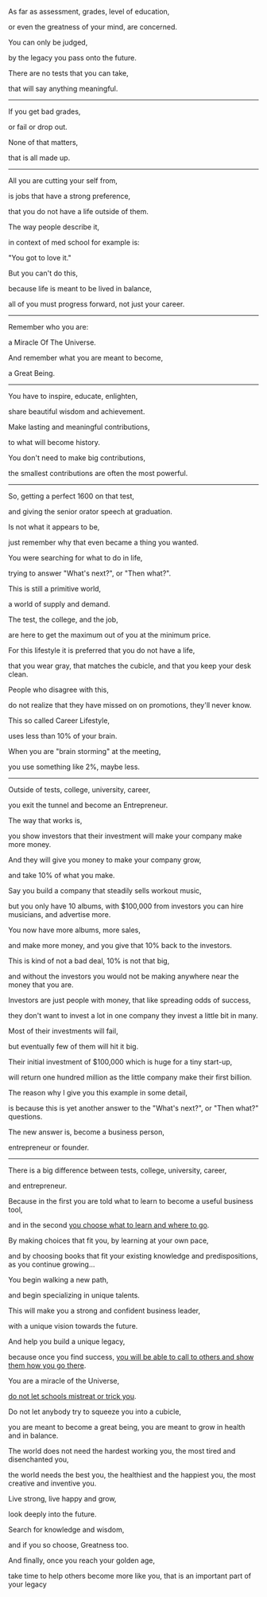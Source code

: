 As far as assessment, grades, level of education,

or even the greatness of your mind, are concerned.

You can only be judged,

by the legacy you pass onto the future.

There are no tests that you can take,

that will say anything meaningful.

---

If you get bad grades,

or fail or drop out.

None of that matters,

that is all made up.

---

All you are cutting your self from,

is jobs that have a strong preference,

that you do not have a life outside of them.

The way people describe it,

in context of med school for example is:

"You got to love it."

But you can't do this,

because life is meant to be lived in balance,

all of you must progress forward, not just your career.

---

Remember who you are:

a Miracle Of The Universe.

And remember what you are meant to become,

a Great Being.

---

You have to inspire, educate, enlighten,

share beautiful wisdom and achievement.

Make lasting and meaningful contributions,

to what will become history.

You don't need to make big contributions,

the smallest contributions are often the most powerful.

---

So, getting a perfect 1600 on that test,

and giving the senior orator speech at graduation.

Is not what it appears to be,

just remember why that even became a thing you wanted.

You were searching for what to do in life,

trying to answer "What's next?", or "Then what?".

This is still a primitive world,

a world of supply and demand.

The test, the college, and the job,

are here to get the maximum out of you at the minimum price.

For this lifestyle it is preferred that you do not have a life,

that you wear gray, that matches the cubicle, and that you keep your desk clean.

People who disagree with this,

do not realize that they have missed on on promotions, they'll never know.

This so called Career Lifestyle,

uses less than 10% of your brain.

When you are "brain storming" at the meeting,

you use something like 2%, maybe less.

---

Outside of tests, college, university, career,

you exit the tunnel and become an Entrepreneur.

The way that works is,

you show investors that their investment will make your company make more money.

And they will give you money to make your company grow,

and take 10% of what you make.

Say you build a company that steadily sells workout music,

but you only have 10 albums, with $100,000 from investors you can hire musicians, and advertise more.

You now have more albums, more sales,

and make more money, and you give that 10% back to the investors.

This is kind of not a bad deal, 10% is not that big,

and without the investors you would not be making anywhere near the money that you are.

Investors are just people with money, that like spreading odds of success,

they don't want to invest a lot in one company they invest a little bit in many.

Most of their investments will fail,

but eventually few of them will hit it big.

Their initial investment of $100,000 which is huge for a tiny start-up,

will return one hundred million as the little company make their first billion.

The reason why I give you this example in some detail,

is because this is yet another answer to the "What's next?", or "Then what?" questions.

The new answer is, become a business person,

entrepreneur or founder.

---

There is a big difference between tests, college, university, career,

and entrepreneur.

Because in the first you are told what to learn to become a useful business tool,

and in the second [you choose what to learn and where to go](https://www.youtube.com/watch?v=2Yt6raj-S1M).

By making choices that fit you, by learning at your own pace,

and by choosing books that fit your existing knowledge and predispositions, as you continue growing...

You begin walking a new path,

and begin specializing in unique talents.

This will make you a strong and confident business leader,

with a unique vision towards the future.

And help you build a unique legacy,

because once you find success, [you will be able to call to others and show them how you go there](https://www.youtube.com/watch?v=BDgelEJwZoo).

You are a miracle of the Universe,

[do not let schools mistreat or trick you](https://www.youtube.com/watch?v=sxyKNMrhEvY).

Do not let anybody try to squeeze you into a cubicle,

you are meant to become a great being, you are meant to grow in health and in balance.

The world does not need the hardest working you, the most tired and disenchanted you,

the world needs the best you, the healthiest and the happiest you, the most creative and inventive you.

Live strong, live happy and grow,

look deeply into the future.

Search for knowledge and wisdom,

and if you so choose, Greatness too.

And finally, once you reach your golden age,

take time to help others become more like you, that is an important part of your legacy
